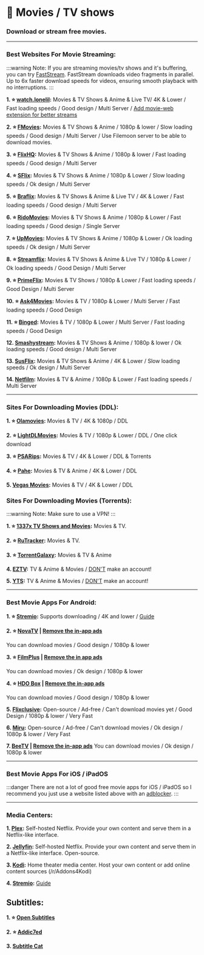 # 🎦 Movies / TV shows
### Download or stream free movies. 


***

### Best Websites For Movie Streaming: 

:::warning Note:
If you are streaming movies/tv shows and it's buffering, you can try [FastStream](https://FastStream.online). FastStream downloads video fragments in parallel. Up to 6x faster download speeds for videos, ensuring smooth playback with no interruptions. 
:::

**1. ⭐ [watch.lonelil](https://watch.lonelil.com/):** Movies & TV Shows & Anime & Live TV/ 4K & Lower / Fast loading speeds / Good design / Multi Server / [Add movie-web extension for better streams](https://watch.lonelil.com/onboarding)


**2. ⭐ [FMovies](https://www.fmoviesz.to):** Movies & TV Shows & Anime / 1080p & lower / Slow loading speeds / Good design / Multi Server / Use Filemoon server to be able to download movies.


**3. ⭐ [FlixHQ](https://flixhq.click/):** Movies & TV Shows & Anime / 1080p & lower / Fast loading speeds / Good design / Multi Server

**4. ⭐ [SFlix](https://sflix.to/):** Movies & TV Shows & Anime / 1080p & Lower / Slow loading speeds / Ok design / Multi Server


**5. ⭐ [Braflix](https://www.braflix.app/):** Movies & TV Shows & Anime & Live TV / 4K & Lower / Fast loading speeds / Good design / Multi Server


**6. ⭐ [RidoMovies](https://ridomovies.tv/):** Movies & TV Shows & Anime / 1080p & Lower / Fast loading speeds / Good design / Single Server


**7. ⭐ [UpMovies](https://upmovies.to/):** Movies & TV Shows & Anime / 1080p & Lower / Ok loading speeds / Ok design / Multi Server


**8. ⭐ [Streamflix](https://watch.streamflix.one/):** Movies & TV Shows & Anime & Live TV / 1080p & Lower / Ok loading speeds / Good Design / Multi Server


**9. ⭐ [PrimeFlix](https://primeflix-web.vercel.app/):** Movies & TV Shows / 1080p & Lower / Fast loading speeds / Good Design / Multi Server

**10. ⭐ [Ask4Movies](https://ask4movie.li/):**  Movies & TV / 1080p & Lower / Multi Server / Fast loading speeds / Good Design

**11. ⭐ [Binged](https://binged.live/):** Movies & TV / 1080p & Lower / Multi Server / Fast loading speeds / Good Design


**12. [Smashystream](https://embed.smashystream.com/):** Movies & TV Shows & Anime / 1080p & lower / Ok loading speeds / Good design / Multi Server


**13. [SusFlix](https://susflix.tv/):** Movies & TV Shows & Anime / 4K & Lower / Slow loading speeds / Ok design / Multi Server

**14. [Netfilm](https://netfilm.app/):** Movies & TV & Anime / 1080p & Lower / Fast loading speeds / Multi Server


***

### Sites For Downloading Movies (DDL):

**1. ⭐ [Olamovies](https://olamovies.rent/):** Movies & TV / 4K & 1080p / DDL

**2. ⭐ [LightDLMovies](https://lightdl.xyz/):** Movies & TV / 1080p & Lower / DDL / One click download

**3. ⭐ [PSARips](https://psa.wf/):** Movies & TV / 4K & Lower / DDL & Torrents

**4. ⭐ [Pahe](https://pahe.ph/):** Movies & TV & Anime / 4K & Lower / DDL

**5. [Vegas Movies](https://vegamovies.dad/):** Movies & TV / 4K & Lower / DDL

### Sites For Downloading Movies (Torrents):

:::warning Note:
Make sure to use a VPN!
:::

**1. ⭐ [1337x TV Shows and Movies](https://1337x.to/top-100-movies):** Movies & TV.

**2. ⭐ [RuTracker](https://rutracker.org/forum/index.php?c=2):** Movies & TV.

**3. ⭐ [TorrentGalaxy](https://torrentgalaxy.to/):** Movies & TV & Anime

**4. [EZTV](https://eztvx.to/):** TV & Anime & Movies / [DON'T](https://web.archive.org/web/20230729051829/https://thetechzone.online/do-not-register-on-this-torrent-website-filter-your-data-to-hollywood/) make an account!

**5. [YTS](https://yts.mx/):** TV & Anime & Movies / [DON'T](https://web.archive.org/web/20230729051829/https://thetechzone.online/do-not-register-on-this-torrent-website-filter-your-data-to-hollywood/) make an account!



***

### Best Movie Apps For Android:

**1. ⭐ [Stremio](https://stremio.com):** Supports downloading / 4K and lower / [Guide](https://rentry.co/a-guide-to-stremio)

**2. ⭐ [NovaTV](https://www.novatv.app) | [Remove the in-app ads](https://forum.mobilism.org/search.php?st=0&sk=t&sd=d&sr=topics&keywords=novatv&sf=titleonly)**

You can download movies / Good design / 1080p & lower

**3. ⭐ [FilmPlus](https://www.filmplusapp.com) | [Remove the in app ads](https://forum.mobilism.org/search.php?st=0&sk=t&sd=d&sr=topics&keywords=filmplus&sf=titleonly)**

You can download movies / Ok design / 1080p & lower

**4. ⭐ [HDO Box](https://hdo.app) | [Remove the in-app ads](https://forum.mobilism.org/search.php?st=0&sk=t&sd=d&sr=topics&keywords=hdo+box&sf=titleonly)**

You can download movies / Good design / 1080p & lower

**5. [Flixclusive](https://github.com/rhenwinch/Flixclusive):**
Open-source / Ad-free / Can't download movies yet / Good Design / 1080p & lower / Very Fast

**6. [Miru](https://github.com/miru-project/miru-app):**
Open-source / Ad-free / Can't download movies / Ok design / 1080p & lower / Very Fast

**7. [BeeTV](https://www.beetvapp.me) | [Remove the in-app ads](https://forum.mobilism.org/search.php?st=0&sk=t&sd=d&sr=topics&keywords=beetv&sf=titleonly)**
You can download movies / Ok design / 1080p & lower

***

### Best Movie Apps For iOS / iPadOS
:::danger There are not a lot of good free movie apps for iOS / iPadOS so I recommend you just use a website listed above with an [adblocker](https://mediasavvy.pages.dev/Wiki/Adblocking/#adblocking-for-ios--ipados-system-wide).
:::

***

### Media Centers:

**1. [Plex](https://www.plex.tv/):**  Self-hosted Netflix. Provide your own content and serve them in a Netflix-like interface.

**2. [Jellyfin](https://jellyfin.org/):**  Self-hosted Netflix. Provide your own content and serve them in a Netflix-like interface. Open-source.

**3. [Kodi](https://kodi.tv/):** Home theater media center. Host your own content or add online content sources (/r/Addons4Kodi)

**4. [Stremio](https://stremio.com):** [Guide](https://rentry.co/a-guide-to-stremio)

## Subtitles:

**1. ⭐ [Open Subtitles](https://opensubtitles.org/)**

**2. ⭐ [Addic7ed](https://www.addic7ed.com/)**

**3. [Subtitle Cat](https://www.subtitlecat.com/)**









